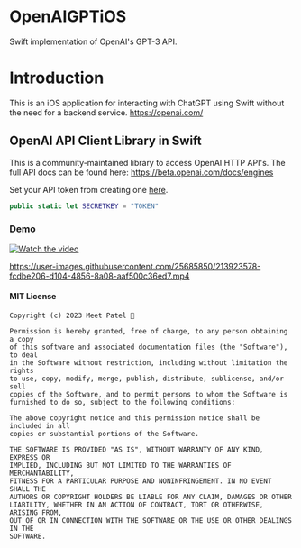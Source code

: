 # OpenAIGPTiOS
Swift implementation of OpenAI's GPT-3 API.

# Introduction

This is an iOS application for interacting with ChatGPT using Swift without the need for a backend service.
https://openai.com/

## OpenAI API Client Library in Swift

This is a community-maintained library to access OpenAI HTTP API's. The full API docs can be found here:
https://beta.openai.com/docs/engines

Set your API token from creating one [here](https://beta.openai.com/account/api-keys).

```swift
public static let SECRETKEY = "TOKEN"
```

### Demo

[![Watch the video](https://img.icons8.com/cotton/64/null/laptop-play-video.png)](https://youtu.be/9-5oLvUmlaQ)

https://user-images.githubusercontent.com/25685850/213923578-fcdbe206-d104-4856-8a08-aaf500c36ed7.mp4


#### MIT License

```
Copyright (c) 2023 Meet Patel 

Permission is hereby granted, free of charge, to any person obtaining a copy
of this software and associated documentation files (the "Software"), to deal
in the Software without restriction, including without limitation the rights
to use, copy, modify, merge, publish, distribute, sublicense, and/or sell
copies of the Software, and to permit persons to whom the Software is
furnished to do so, subject to the following conditions:

The above copyright notice and this permission notice shall be included in all
copies or substantial portions of the Software.

THE SOFTWARE IS PROVIDED "AS IS", WITHOUT WARRANTY OF ANY KIND, EXPRESS OR
IMPLIED, INCLUDING BUT NOT LIMITED TO THE WARRANTIES OF MERCHANTABILITY,
FITNESS FOR A PARTICULAR PURPOSE AND NONINFRINGEMENT. IN NO EVENT SHALL THE
AUTHORS OR COPYRIGHT HOLDERS BE LIABLE FOR ANY CLAIM, DAMAGES OR OTHER
LIABILITY, WHETHER IN AN ACTION OF CONTRACT, TORT OR OTHERWISE, ARISING FROM,
OUT OF OR IN CONNECTION WITH THE SOFTWARE OR THE USE OR OTHER DEALINGS IN THE
SOFTWARE.
```
